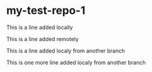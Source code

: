# my-test-repo-1

This is a line added locally

This is a line added remotely

This is a line added localy from another branch

This is one more line added localy from another branch